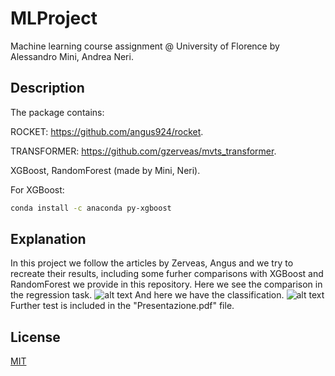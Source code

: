 # MLProject
Machine learning course assignment @ University of Florence by Alessandro Mini, Andrea Neri.

## Description

The package contains:

ROCKET: https://github.com/angus924/rocket.

TRANSFORMER: https://github.com/gzerveas/mvts_transformer.

XGBoost, RandomForest (made by Mini, Neri).

For XGBoost: 
```bash
conda install -c anaconda py-xgboost
```

## Explanation
In this project we follow the articles by Zerveas, Angus and we try to recreate their results, including some furher comparisons with XGBoost and RandomForest we provide in this repository.
Here we see the comparison in the regression task.
![alt text](https://i.ibb.co/BLXy2yT/confronto-regressione.png)
And here we have the classification.
![alt text](https://i.ibb.co/DK1cXkn/confronto-classificazione.png)
Further test is included in the "Presentazione.pdf" file.

## License
[MIT](https://choosealicense.com/licenses/mit/)